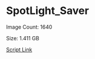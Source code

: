 # SpotLight_Saver

Image Count: 1640

Size: 1.411 GB

[Script Link](https://github.com/liuyal/Archive/blob/master/Python/Utilities/Miscellaneous/spotlight_saver.py)